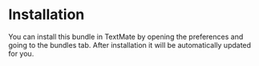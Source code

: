 # Installation

You can install this bundle in TextMate by opening the preferences and going to the bundles tab. After installation it will be automatically updated for you.

